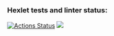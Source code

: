 ### Hexlet tests and linter status:
[![Actions Status](https://github.com/Exteni/python-project-50/workflows/hexlet-check/badge.svg)](https://github.com/Exteni/python-project-50/actions)
<a href="https://codeclimate.com/github/Exteni/python-project-50/maintainability"><img src="https://api.codeclimate.com/v1/badges/b86dccf5ecfdb235af18/maintainability" /></a>